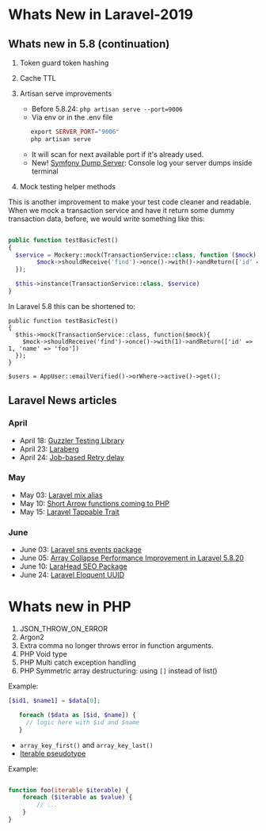 # Whats New in Laravel-2019


## Whats new in 5.8 (continuation)


1. Token guard token hashing

2. Cache TTL

3. Artisan serve improvements
    - Before 5.8.24: `php artisan serve --port=9006`
    - Via env or in the .env file
    ```php
       export SERVER_PORT="9006"
       php artisan serve
    ```
    - It will scan for next available port if it's already used.
    - New! [Symfony Dump Server](https://github.com/beyondcode/laravel-dump-server): Console log your server dumps inside terminal

4. Mock testing helper methods

This is another improvement to make your test code cleaner and readable. When we mock a transaction service and have it return some dummy transaction data, before,  we would write something like this:


```php

public function testBasicTest()
{       
  $service = Mockery::mock(TransactionService::class, function ($mock) {
        $mock->shouldReceive('find')->once()->with()->andReturn(['id' => 1, 'name' => 'foo']);
  });

  $this->instance(TransactionService::class, $service)
}
```

In Laravel 5.8 this can be shortened to:

```
public function testBasicTest()
{
  $this->mock(TransactionService::class, function($mock){
    $mock->shouldReceive('find')->once()->with(1)->andReturn(['id' => 1, 'name' => 'foo'])
  });
}

$users = AppUser::emailVerified()->orWhere->active()->get();
```

## Laravel News articles

### April 
- April 18: [Guzzler Testing Library](https://laravel-news.com/guzzler-testing-library)
- April 23: [Laraberg](https://laravel-news.com/laraberg-editor)
- April 24: [Job-based Retry delay](https://laravel-news.com/job-based-retry-delay)


### May 
- May 03: [Laravel mix alias](https://laravel-news.com/laravel-mix-alias)
- May 10: [Short Arrow functions coming to PHP](https://laravel-news.com/short-arrow-functions)
- May 15: [Laravel Tappable Trait](https://laravel-news.com/laravel-5-8-17-tappable-trait)

### June
- June 03: [Laravel sns events package](https://laravel-news.com/laravel-sns-events-package)
- June 05: [Array Collapse Performance Improvement in Laravel 5.8.20](https://laravel-news.com/laravel-5-8-20)
- June 10:  [LaraHead SEO Package](https://laravel-news.com/lara-head-seo-package)
- June 24: [Laravel Eloquent UUID](https://laravel-news.com/eloquent-uuid)



# Whats new in PHP


1. JSON_THROW_ON_ERROR
2. Argon2
3. Extra comma no longer throws error in function arguments.
4. PHP Void type
5. PHP Multi catch exception handling
6. PHP  Symmetric array destructuring: using `[]` instead of list()

Example:
 
```php
[$id1, $name1] = $data[0];
```

```php 
   foreach ($data as [$id, $name]) { 
     // logic here with $id and $name 
   }
```

- `array_key_first()` and `array_key_last()`
- [Iterable pseudotype](https://www.php.net/manual/en/class.traversable.php) 

Example:

```php

function foo(iterable $iterable) {
    foreach ($iterable as $value) {
        // ...
    } 
}

```
